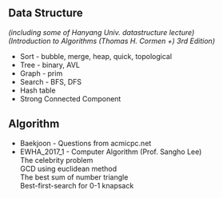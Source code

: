 ## Data Structure  
*(including some of Hanyang Univ. datastructure lecture)*  
*(Introduction to Algorithms (Thomas H. Cormen +) 3rd Edition)*

 * Sort - bubble, merge, heap, quick, topological
 * Tree - binary, AVL
 * Graph - prim
 * Search - BFS, DFS
 * Hash table
 * Strong Connected Component

## Algorithm  
 * Baekjoon - Questions from acmicpc.net
 * EWHA_2017_1 - Computer Algorithm (Prof. Sangho Lee)  
   The celebrity problem  
   GCD using euclidean method  
   The best sum of number triangle  
   Best-first-search for 0-1 knapsack

